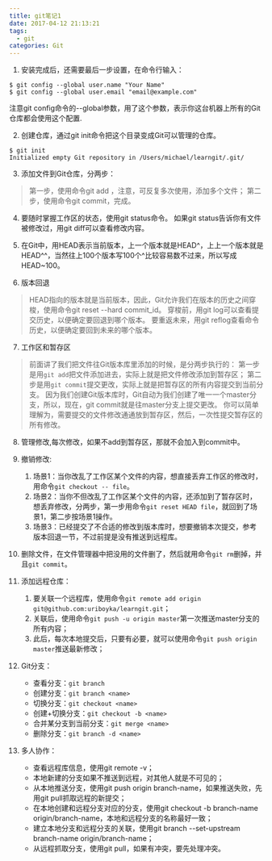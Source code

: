 ```yaml
---
title: git笔记1
date: 2017-04-12 21:13:21
tags:
  - git
categories: Git
---
```


1. 安装完成后，还需要最后一步设置，在命令行输入：
```
$ git config --global user.name "Your Name"
$ git config --global user.email "email@example.com"
```
注意git config命令的--global参数，用了这个参数，表示你这台机器上所有的Git仓库都会使用这个配置.

2. 创建仓库，通过git init命令把这个目录变成Git可以管理的仓库。
```
$ git init
Initialized empty Git repository in /Users/michael/learngit/.git/
```

3. 添加文件到Git仓库，分两步：
> 第一步，使用命令git add <file>，注意，可反复多次使用，添加多个文件；
> 第二步，使用命令git commit，完成。

4. 要随时掌握工作区的状态，使用git status命令。
如果git status告诉你有文件被修改过，用git diff可以查看修改内容。

5. 在Git中，用HEAD表示当前版本，上一个版本就是HEAD^，上上一个版本就是HEAD^^，当然往上100个版本写100个^比较容易数不过来，所以写成HEAD~100。

6. 版本回退
> HEAD指向的版本就是当前版本，因此，Git允许我们在版本的历史之间穿梭，使用命令git reset --hard commit_id。
> 穿梭前，用git log可以查看提交历史，以便确定要回退到哪个版本。
> 要重返未来，用git reflog查看命令历史，以便确定要回到未来的哪个版本。

7. 工作区和暂存区
> 前面讲了我们把文件往Git版本库里添加的时候，是分两步执行的：
> 第一步是用`git add`把文件添加进去，实际上就是把文件修改添加到暂存区；
> 第二步是用`git commit`提交更改，实际上就是把暂存区的所有内容提交到当前分支。
> 因为我们创建Git版本库时，Git自动为我们创建了唯一一个master分支，所以，现在，git commit就是往master分支上提交更改。
> 你可以简单理解为，需要提交的文件修改通通放到暂存区，然后，一次性提交暂存区的所有修改。

8. 管理修改,每次修改，如果不add到暂存区，那就不会加入到commit中。

9. 撤销修改:
    1. 场景1：当你改乱了工作区某个文件的内容，想直接丢弃工作区的修改时，用命令`git checkout -- file`。
    2. 场景2：当你不但改乱了工作区某个文件的内容，还添加到了暂存区时，想丢弃修改，分两步，第一步用命令`git reset HEAD file`，就回到了场景1，第二步按场景1操作。
    3. 场景3：已经提交了不合适的修改到版本库时，想要撤销本次提交，参考版本回退一节，不过前提是没有推送到远程库。

10. 删除文件，在文件管理器中把没用的文件删了，然后就用命令`git rm`删掉，并且`git commit`。

11. 添加远程仓库：
    1. 要关联一个远程库，使用命令`git remote add origin git@github.com:uriboyka/learngit.git`；
    2. 关联后，使用命令`git push -u origin master`第一次推送master分支的所有内容；
    3. 此后，每次本地提交后，只要有必要，就可以使用命令`git push origin master`推送最新修改；

12. Git分支：
    * 查看分支：`git branch`
    * 创建分支：`git branch <name>`
    * 切换分支：`git checkout <name>`
    * 创建+切换分支：`git checkout -b <name>`
    * 合并某分支到当前分支：`git merge <name>`
    * 删除分支：`git branch -d <name>`

13. 多人协作：
    * 查看远程库信息，使用git remote -v；
    * 本地新建的分支如果不推送到远程，对其他人就是不可见的；
    * 从本地推送分支，使用git push origin branch-name，如果推送失败，先用git pull抓取远程的新提交；
    * 在本地创建和远程分支对应的分支，使用git checkout -b branch-name origin/branch-name，本地和远程分支的名称最好一致；
    * 建立本地分支和远程分支的关联，使用git branch --set-upstream branch-name origin/branch-name；
    * 从远程抓取分支，使用git pull，如果有冲突，要先处理冲突。
